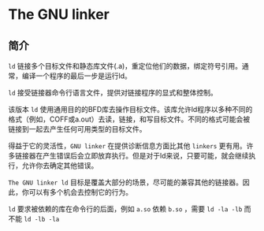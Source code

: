# The GNU linker

## 简介

`ld` 链接多个目标文件和静态库文件(.a)，重定位他们的数据，绑定符号引用。通常，编译一个程序的最后一步是运行ld。

`ld` 接受链接器命令行语言文件，提供对链接程序的显式和整体控制。

该版本 `ld` 使用通用目的的BFD库去操作目标文件。该库允许ld程序以多种不同的格式（例如，COFF或a.out）去读，链接，和写目标文件。不同的格式可能会被链接到一起去产生任何可用类型的目标文件。

得益于它的灵活性，`GNU linker` 在提供诊断信息方面比其他 `linkers` 更有用。许多链接器在产生错误后会立即放弃执行。但是对于ld来说，只要可能，就会继续执行，允许你去确定其他错误。

`The GNU linker ld` 目标是覆盖大部分的场景，尽可能的兼容其他的链接器。因此，你可以有多个机会去控制它的行为。

`ld` 要求被依赖的库在命令行的后面，例如 `a.so` 依赖 `b.so` ，需要 `ld -la -lb` 而不能 `ld -lb -la`